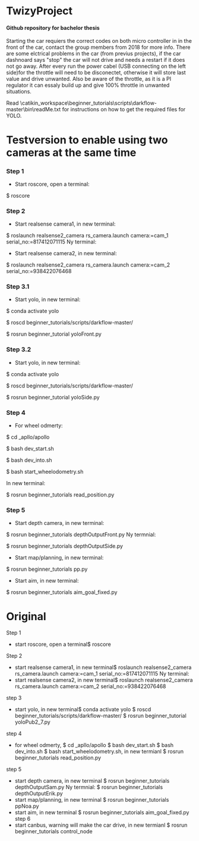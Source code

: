 # TwizyProject
#### Github repository for bachelor thesis

Starting the car requiers the correct codes on both micro controller in in the front of the car,
contact the group members from 2018 for more info. There are some elctrical problems in the car 
(from previus projects), if the car dashnoard says "stop" the car will not drive and needs a restart 
if it does not go away. After every run the power cabel (USB connecting on the left side)for the
throttle will need to be disconectet, otherwise it will store last value and drive unwanted. 
Also be aware of the throttle, as it is a PI regulator it can essaly build up and give 100% 
throttle in unwanted situations. 

Read \catikin_workspace\beginner_tutorials\scripts\darkflow-master\bin\readMe.txt for instructions on how to get the required files for YOLO.

# Testversion to enable using two cameras at the same time
### Step 1
  - Start roscore, open a terminal:
  
  $ roscore

### Step 2 
  - Start realsense camera1, in new terminal:
  
  $ roslaunch realsense2_camera rs_camera.launch camera:=cam_1 serial_no:=817412071115
Ny terminal:
  - Start realsense camera2, in new terminal:
  
  $ roslaunch realsense2_camera rs_camera.launch camera:=cam_2 serial_no:=938422076468

### Step 3.1
  - Start yolo, in new terminal:

$ conda activate yolo 

$ roscd beginner_tutorials/scripts/darkflow-master/ 

$ rosrun beginner_tutorial yoloFront.py 
  
### Step 3.2

  - Start yolo, in new terminal:
  
  $ conda activate yolo 
  
  $ roscd beginner_tutorials/scripts/darkflow-master/ 
  
  $ rosrun beginner_tutorial yoloSide.py

### Step 4
- For wheel odmerty: 

$ cd _apllo/apollo 

$ bash dev_start.sh 

$ bash dev_into.sh 

$ bash start_wheelodometry.sh 

In new terminal: 

$ rosrun beginner_tutorials read_position.py

### Step 5
  - Start depth camera, in new terminal: 
  
  $ rosrun beginner_tutorials depthOutputFront.py
Ny termnial:

$ rosrun beginner_tutorials depthOutputSide.py       
  - Start map/planning, in new terminal:
  
  $ rosrun beginner_tutorials pp.py
  - Start aim, in new terminal: 
  
  $ rosrun beginner_tutorials aim_goal_fixed.py

# Original
Step 1
  - start roscore, open a terminal$ roscore
  
Step 2 
  - start realsense camera1, in new terminal$ roslaunch realsense2_camera rs_camera.launch camera:=cam_1 serial_no:=817412071115
Ny terminal:
  - start realsense camera2, in new terminal$ roslaunch realsense2_camera rs_camera.launch camera:=cam_2 serial_no:=938422076468
  
step 3

  - start yolo, in new terminal$ conda activate yolo $ roscd beginner_tutorials/scripts/darkflow-master/ $ rosrun beginner_tutorial yoloPub2_7.py

step 4
- for wheel odmerty, $ cd _apllo/apollo $ bash dev_start.sh $ bash dev_into.sh $ bash start_wheelodometry.sh, in new termianl $ rosrun beginner_tutorials read_position.py

step 5
  - start depth camera, in new terminal $ rosrun beginner_tutorials depthOutputSam.py
Ny termnial:
$ rosrun beginner_tutorials depthOutputErik.py       
  - start map/planning, in new terminal $ rosrun beginner_tutorials ppNoa.py
  - start aim, in new terminal $ rosrun beginner_tutorials aim_goal_fixed.py
step 6
  - start canbus, warning will make the car drive, in new termianl $ rosrun beginner_tutorials control_node
